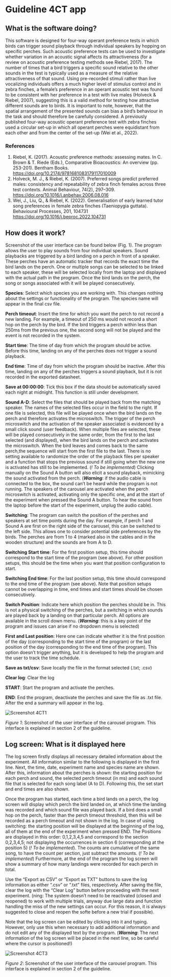 # Guideline 4CT app

## What is the software doing?

This software is designed for four-way operant preference tests in which birds can trigger sound playback through individual speakers by hopping on specific perches. Such acoustic preference tests can be used to investigate whether variation in an acoustic signal affects its attractiveness (for a review on acoustic preference testing methods see Riebel, 2017). The number of times that a bird triggers a specific sound relative to the other sounds in the test is typically used as a measure of the relative attractiveness of that sound. Using pre-recorded stimuli rather than live vocalizing individuals offers a much higher level of stimulus control and in zebra finches, a female’s preference in an operant acoustic test was found to be consistent with her preference in a test with live males (Holveck & Riebel, 2007), suggesting this is a valid method for testing how attractive different sounds are to birds. It is important to note, however, that the spatial arrangement of the presented sounds can bias a bird’s behaviour in the task and should therefore be carefully considered. A previously published four-way acoustic operant preference test with zebra finches used a circular set-up in which all operant perches were equidistant from each other and from the center of the set-up (Wei et al., 2022). 

### References
1. Riebel, K. (2017). Acoustic preference methods: assessing mates. In C. Brown & T. Riede (Eds.), Comparative Bioacoustics: An overview (pp. 253-201). Bentham Books. https://doi.org/10.2174/9781681083179117010009
2. Holveck, M. J., & Riebel, K. (2007). Preferred songs predict preferred males: consistency and repeatability of zebra finch females across three test contexts. Animal Behaviour, 74(2), 297–309. https://doi.org/10.1016/j.anbehav.2006.08.016
3. Wei, J., Liu, Q., & Riebel, K. (2022). Generalisation of early learned tutor song preferences in female zebra finches (Taeniopygia guttata). Behavioural Processes, 201, 104731 https://doi.org/10.1016/j.beproc.2022.104731

## How does it work?
Screenshot of the user interface can be found below (Fig. 1). 
The program allows the user to play sounds from four individual speakers. Sound playbacks are triggered by a bird landing on a perch in front of a speaker. These perches have an automatic tracker that records the exact time the bird lands on the perch. One or multiple songs can be selected to be linked to each speaker, these will be selected locally from the laptop and displayed with the actual path in the program. Once the bird lands on the perch, the song or songs associated with it will be played consecutively.

**Species**: Select which species you are working with. This changes nothing about the settings or functionality of the program. The species name will appear in the final csv file. 

**Perch timeout**: Insert the time for which you want the perch to not record a new landing. For example, a timeout of 250 ms would not record a short hop on the perch by the bird. If the bird triggers a perch within less than 250ms from the previous one, the second song will not be played and the event is not recorded in the system. 

**Start time**: The time of day from which the program should be active. Before this time, landing on any of the perches does not trigger a sound playback. 

**End time**: Time of day from which the program should be inactive. After this time, landing on any of the perches triggers a sound playback, but it is not recorded in the exported datasheet.

**Save at 00:00:00**: Tick this box if the data should be automatically saved each night at midnight. This function is still under development.

**Sound A-D**: Select the files that should be played back from the matching speaker. The names of the selected files occur in the field to the right. If one file is selected, this file will be played once when the bird lands on the perch and therefore activates the microswitch. The trigger of the perch microswitch and the activation of the speaker associated is evidenced by a small click sound (user feedback).
When multiple files are selected, these will be played consecutively in the same order, from the first to the last selected (and displayed), when the bird lands on the perch and activates the microswitch. When the bird leaves and comes back to the same perch,the sequence will start from the first file to the last. There is no setting available to randomize the order of the playback files per speaker and a function that stops the previous sound if still going when the new one is activated has still to be implemented. (*! To be implemented*)
Clicking manually on the  Sound A button will also elicit a sound playback, mimicking the sound activated from the perch.
(***Warning***: if the audio cable is connected to the box, the sound can’t be heard while the program is not running. The speakers of the carousel are activated when the perch microswitch is activated, activating only the specific one, and at the start of the experiment when pressed the Sound A button. To hear the sound from the laptop before the start of the experiment, unplug the audio cable).

**Switching**: The program can switch the position of the perches and speakers at set time points during the day. For example, if perch 1 and Sound A are first on the right side of the carousel, this can be switched to the left side. This allows one to consider potential side preferences by the birds. The perches are from 1 to 4 (marked also in the cables and in the wooden structure) and the sounds are from A to D.

**Switching Start time**: For the first position setup, this time should correspond to the start time of the program (see above). For other position setups, this should be the time when you want that position configuration to start. 

**Switching End time**: For the last position setup, this time should correspond to the end time of the program (see above). Note that position setups cannot be overlapping in time, end times and start times should be chosen consecutively.

**Switch Position**: Indicate here which position the perches should be in. This is not a physical switching of the perches, but a switching in which sounds are played back by a landing on that particular perch. All options are available in the scroll down menu. (***Warning***: this is a key point of the program and issues can arise if no dropdown menu is selected)

**First and Last position**: Here one can indicate whether it is the first position of the day (corresponding to the start time of the program) or the last position of the day (corresponding to the end time of the program). This option doesn’t trigger anything, but it is developed to help the program and the user to track the time schedule.

**Save as txt/csv**: Save locally the file in the format selected (.txt; .csv)

**Clear log**: Clear the log

**START**: Start the program and activate the perches.

**END**: End the program, deactivate the perches and save the file as .txt file. After the end a summary will appear in the log.

![Screenshot 4CT1](https://github.com/user-attachments/assets/ef10bba3-cbef-4dbf-950f-8941263a8af8)

*Figure 1*: Screenshot of the user interface of the carousel program. This interface is explained in section 2 of the guideline.

## Log screen: What is it displayed here
The log screen firstly displays all necessary detailed information about the experiment. All information similar to the following is displayed in the first line. Next, the time, date, experiment name and species name are shown. After this, information about the perches is shown: the starting position for each perch and sound, the selected perch timeout (in ms) and each sound file that is selected for each song label (A to D). Following this, the set start and end times are also shown.

Once the program has started, each time a bird lands on a perch, the log screen will display which perch the bird landed on, at which time the landing was recorded and which sound file was played back. If a bird does a small hop on the perch, faster than the perch timeout threshold, then this will be recorded as a perch timeout and not shown in the log. In case of using switching: the starting position will be displayed at the beginning of the log, all of them at the end of the experiment when pressed END. The Positions are displayed in this order: 0,1,2,3,4,5 and correspond to the section 0,2,3,4,5; not displaying the occurrences in section 6 (corresponding at the position 5) (*! To be implemented*).
The counts are cumulative of the same song, to have the count per section, just subtract the amounts. (*! To be implemented*)
Furthermore, at the end of the program the log screen will show a summary of how many landings were recorded for each perch in total. 

Use the “Export as CSV” or “Export as TXT” buttons to save the log information as either “.csv” or “.txt” files, respectively. After saving the file, clear the log with the “Clear Log” button before proceeding with the next experiment. (ning: The system doesn’t need to be reactivated (closed and reopened) to work with multiple trials, anyway due large data and function handling the miss of the new settings can occur. For this reason, it is always suggested to close and reopen the softe before a new trial if possible).

Note that the log screen can be edited by clicking into it and typing. However, only use this when necessary to add additional information and do not edit any of the displayed text by the program. (***Warning***: The next information of the log screen will be placed in the next line, so be careful where the cursor is positioned!)

![Screenshot 4CT3](https://github.com/user-attachments/assets/84d1fff3-5f79-4105-899f-8a9f3c0a1869)

*Figure 2*: Screenshot of the user interface of the carousel program. This interface is explained in section 2 of the guideline.
